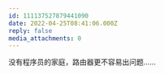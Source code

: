 ```yaml
---
id: 111137527879441090
date: 2022-04-25T08:41:06.000Z
reply: false
media_attachments: 0
---
```


没有程序员的家庭，路由器更不容易出问题……

